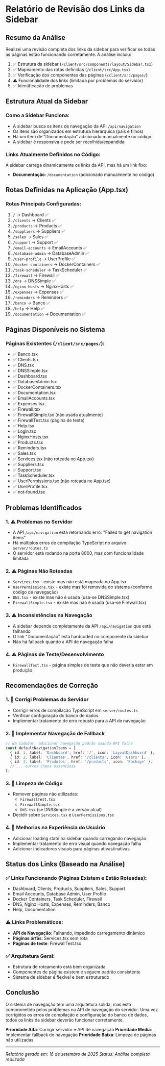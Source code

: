 # Relatório de Revisão dos Links da Sidebar

## Resumo da Análise

Realizei uma revisão completa dos links da sidebar para verificar se todas as páginas estão funcionando corretamente. A análise incluiu:

1. ✅ Estrutura da sidebar (`/client/src/components/layout/Sidebar.tsx`)
2. ✅ Mapeamento das rotas definidas (`/client/src/App.tsx`)
3. ✅ Verificação dos componentes das páginas (`/client/src/pages/`)
4. ⚠️ Funcionalidade dos links (limitada por problemas do servidor)
5. ✅ Identificação de problemas

## Estrutura Atual da Sidebar

### Como a Sidebar Funciona:
- A sidebar busca os itens de navegação da API `/api/navigation`
- Os itens são organizados em estrutura hierárquica (pais e filhos)
- Há um item de "Documentação" adicionado manualmente no código
- A sidebar é responsiva e pode ser recolhida/expandida

### Links Atualmente Definidos no Código:
A sidebar carrega dinamicamente os links da API, mas há um link fixo:
- **Documentação**: `/documentation` (adicionado manualmente no código)

## Rotas Definidas na Aplicação (App.tsx)

### Rotas Principais Configuradas:
1. `/` → Dashboard ✅
2. `/clients` → Clients ✅
3. `/products` → Products ✅
4. `/suppliers` → Suppliers ✅
5. `/sales` → Sales ✅
6. `/support` → Support ✅
7. `/email-accounts` → EmailAccounts ✅
8. `/database-admin` → DatabaseAdmin ✅
9. `/user-profile` → UserProfile ✅
10. `/docker-containers` → DockerContainers ✅
11. `/task-scheduler` → TaskScheduler ✅
12. `/firewall` → Firewall ✅
13. `/dns` → DNSSimple ✅
14. `/nginx-hosts` → NginxHosts ✅
15. `/expenses` → Expenses ✅
16. `/reminders` → Reminders ✅
17. `/banco` → Banco ✅
18. `/help` → Help ✅
19. `/documentation` → Documentation ✅

## Páginas Disponíveis no Sistema

### Páginas Existentes (`/client/src/pages/`):
- ✅ Banco.tsx
- ✅ Clients.tsx
- ✅ DNS.tsx
- ✅ DNSSimple.tsx
- ✅ Dashboard.tsx
- ✅ DatabaseAdmin.tsx
- ✅ DockerContainers.tsx
- ✅ Documentation.tsx
- ✅ EmailAccounts.tsx
- ✅ Expenses.tsx
- ✅ Firewall.tsx
- ✅ FirewallSimple.tsx (não usada atualmente)
- ✅ FirewallTest.tsx (página de teste)
- ✅ Help.tsx
- ✅ Login.tsx
- ✅ NginxHosts.tsx
- ✅ Products.tsx
- ✅ Reminders.tsx
- ✅ Sales.tsx
- ✅ Services.tsx (não roteada no App.tsx)
- ✅ Suppliers.tsx
- ✅ Support.tsx
- ✅ TaskScheduler.tsx
- ✅ UserPermissions.tsx (não roteada no App.tsx)
- ✅ UserProfile.tsx
- ✅ not-found.tsx

## Problemas Identificados

### 1. ⚠️ Problemas no Servidor
- A API `/api/navigation` está retornando erro: "Failed to get navigation items"
- Há múltiplos erros de compilação TypeScript no arquivo `server/routes.ts`
- O servidor está rodando na porta 8000, mas com funcionalidade limitada

### 2. ⚠️ Páginas Não Roteadas
- `Services.tsx` - existe mas não está mapeada no App.tsx
- `UserPermissions.tsx` - existe mas foi removida do sistema (conforme código de navegação)
- `DNS.tsx` - existe mas não é usada (usa-se DNSSimple.tsx)
- `FirewallSimple.tsx` - existe mas não é usada (usa-se Firewall.tsx)

### 3. ⚠️ Inconsistências na Navegação
- A sidebar depende completamente da API `/api/navigation` que está falhando
- O link "Documentação" está hardcoded no componente da sidebar
- Não há fallback quando a API de navegação falha

### 4. ⚠️ Páginas de Teste/Desenvolvimento
- `FirewallTest.tsx` - página simples de teste que não deveria estar em produção

## Recomendações de Correção

### 1. 🔧 Corrigi Problemas do Servidor
- Corrigir erros de compilação TypeScript em `server/routes.ts`
- Verificar configuração do banco de dados
- Implementar tratamento de erro robusto para a API de navegação

### 2. 🔧 Implementar Navegação de Fallback
```typescript
// Na sidebar, adicionar navegação padrão quando API falha
const defaultNavigationItems = [
  { id: 1, label: 'Dashboard', href: '/', icon: 'LayoutDashboard' },
  { id: 2, label: 'Clientes', href: '/clients', icon: 'Users' },
  { id: 3, label: 'Produtos', href: '/products', icon: 'Package' },
  // ... outros itens essenciais
];
```

### 3. 🔧 Limpeza de Código
- Remover páginas não utilizadas:
  - `FirewallTest.tsx`
  - `FirewallSimple.tsx`
  - `DNS.tsx` (se DNSSimple é a versão atual)
- Decidir sobre `Services.tsx` e `UserPermissions.tsx`

### 4. 🔧 Melhorias na Experiência do Usuário
- Adicionar loading state na sidebar quando carregando navegação
- Implementar tratamento de erro visual quando navegação falha
- Adicionar indicadores visuais para páginas ativas/inativas

## Status dos Links (Baseado na Análise)

### ✅ Links Funcionando (Páginas Existem e Estão Roteadas):
- Dashboard, Clients, Products, Suppliers, Sales, Support
- Email Accounts, Database Admin, User Profile
- Docker Containers, Task Scheduler, Firewall
- DNS, Nginx Hosts, Expenses, Reminders, Banco
- Help, Documentation

### ⚠️ Links Problemáticos:
- **API de Navegação**: Falhando, impedindo carregamento dinâmico
- **Páginas órfãs**: Services.tsx sem rota
- **Páginas de teste**: FirewallTest.tsx

### ✅ Arquitetura Geral:
- Estrutura de roteamento está bem organizada
- Componentes de página existem e seguem padrão consistente
- Sistema de sidebar é flexível e bem estruturado

## Conclusão

O sistema de navegação tem uma arquitetura sólida, mas está comprometido pelos problemas na API de navegação do servidor. Uma vez corrigidos os erros de compilação e configuração do banco de dados, todos os links da sidebar deverão funcionar corretamente.

**Prioridade Alta**: Corrigir servidor e API de navegação
**Prioridade Média**: Implementar fallback de navegação
**Prioridade Baixa**: Limpeza de páginas não utilizadas

---
*Relatório gerado em: 16 de setembro de 2025*
*Status: Análise completa realizada*
